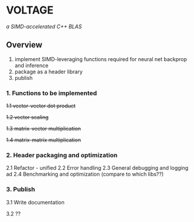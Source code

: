 # VOLTAGE 
*a SIMD-accelerated C++ BLAS*

## Overview
1. implement SIMD-leveraging functions required for neural net backprop and inference
2. package as a header library
3. publish

###  1. Functions to be implemented

~~1.1 vector-vector dot product~~

~~1.2 vector scaling~~

~~1.3 matrix-vector multiplication~~

~~1.4 matrix-matrix multiplication~~

### 2. Header packaging and optimization

2.1 Refactor - unified
2.2 Error handling
2.3 General debugging and logging ad
2.4 Benchmarking and optimization (compare to which libs??)

### 3. Publish

3.1 Write documentation

3.2 ??
